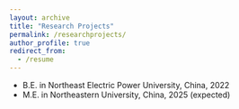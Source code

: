 ```yaml
---
layout: archive
title: "Research Projects"
permalink: /researchprojects/
author_profile: true
redirect_from:
  - /resume
---
```


* B.E. in Northeast Electric Power University, China, 2022
* M.E. in Northeastern University, China, 2025 (expected)
